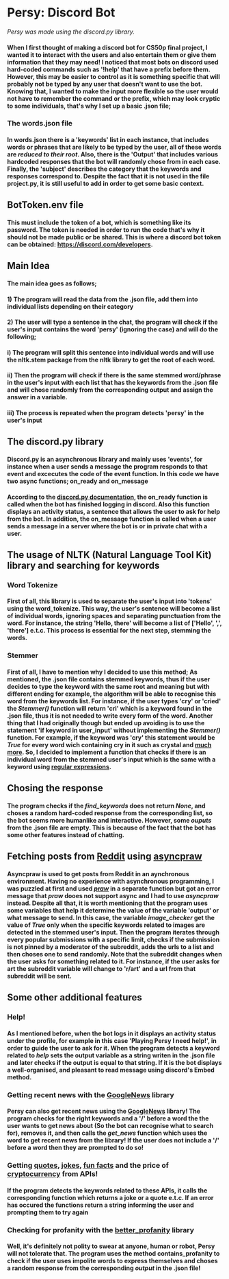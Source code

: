 # Persy: Discord Bot
        




        




*Persy was made using the discord.py library.*





#### When I first thought of making a discord bot for CS50p final project, I wanted it to interact with the users and also entertain them or give them information that they may need! I noticed that most bots on discord used hard-coded commands such as '!help' that have a prefix before them. However, this may be easier to control as it is something specific that will probably not be typed by any user that doesn't want to use the bot. Knowing that, I wanted to make the input more flexible so the user would not have to remember the command or the prefix, which may look cryptic to some individuals, that's why I set up a basic .json file;

    
 
 
 
 
### The words.json file
        
        
#### In words.json there is a 'keywords' list in each instance, that includes words or phrases that are likely to be typed by the user, all of these words are ***reduced to their root***. Also, there is the 'Output' that includes various hardcoded responses that the bot will randomly chose from in each case. Finally, the 'subject' describes the category that the keywords and responses correspond to. Despite the fact that it is not used in the file project.py, it is still useful to add in order to get some basic context.

        




## BotToken.env file
        
#### This must include the token of a bot, which is something like its password. The token is needed in order to run the code that's why it should not be made public or be shared. This is where a discord bot token can be obtained: https://discord.com/developers.

 
 



## Main Idea

#### The main idea goes as follows; 
        
#### 1) The program will read the data from the .json file, add them into individual lists depending on their category

#### 2) The user will type a sentence in the chat, the program will check if the user's input contains the word 'persy' (ignoring the case) and will do the following;

####    i) The program will split this sentence into individual words and will use the nltk.stem package from the nltk library to get the root of each word.

####    ii) Then the program will check if there is the same stemmed word/phrase in the user's input with each list that has the keywords from the .json file and will chose randomly from the corresponding output and     assign the answer in a variable.
   
####    iii) The process is repeated when the program detects 'persy' in the user's input
            





## The discord.py library

#### Discord.py is an asynchronous library and mainly uses 'events', for instance when a user sends a message the program responds to that event and excecutes the code of the event function. In this code we have two async functions; on_ready and on_message
    
#### According to the [discord.py documentation](*https://discordpy.readthedocs.io/en/stable/*), the **on_ready** function is called when the bot has finished logging in discord. Also this function displays an activity status, a sentence that allows the user to ask for help from the bot. In addition, the **on_message** function is called when a user sends a message in a server where the bot is or in private chat with a user. 



## The usage of NLTK (Natural Language Tool Kit) library and searching for keywords



### Word Tokenize



#### First of all, this library is used to separate the user's input into 'tokens' using the word_tokenize. This way, the user's sentence will become a list of individual words, ignoring spaces and separating punctuation from the word. For instance, the string 'Hello, there' will become a list of ['Hello', ',', 'there'] e.t.c. This process is essential for the next step, stemming the words.



### Stemmer 


#### First of all, I have to mention why I decided to use this method; As mentioned, the .json file contains stemmed keywords, thus if the user decides to type the keyword with the same root and meaning but with different ending for example, the algorithm will be able to recognise this word from the keywords list. For instance, if the user types 'cry' or 'cried' the *Stemmer()* function will return 'cri' which is a keyword found in the .json file, thus it is not needed to write every form of the word. Another thing that I had originally though but ended up avoiding is to use the statement 'if keyword in user_input' without implementing the *Stemmer()* function. For example, if the keyword was 'cry' this statement would be *True* for every word wich containing **cry** in it such as **cry**stal and [much more](https://www.thefreedictionary.com/words-containing-cry). So, I decided to implement a function that checks if there is an individual word from the stemmed user's input which is the same with a keyword using [regular expressions](https://regexguide.readthedocs.io/en/latest/regex/regex.html). 





## Chosing the response

#### The program checks if the *find_keywords* does not return *None*, and choses a random hard-coded response from the corresponding list, so the bot seems more humanlike and interactive. However, some *ouputs* from the .json file are empty. This is because of the fact that the bot has some other features instead of chatting.



## Fetching posts from [Reddit](https://www.reddit.com/) using [asyncpraw](https://asyncpraw.readthedocs.io/en/stable/)


#### Asyncpraw is used to get posts from Reddit in an aynchronous environment. Having no experience with asynchronous programming, I was puzzled at first and used [*praw*](https://praw.readthedocs.io/en/stable/index.html) in a separate function but got an error message that *praw* dooes not support async and I had to use *asyncpraw* instead. Despite all that, it is worth mentioning that the program uses some variables that help it determine the value of the variable 'output' or what message to send. In this case, the variable *image_checker* get the value of *True* only when the specific keywords related to images are detected in the stemmed user's input. Then the program iterates through every popular submissions with a specific limit, checks if the submission is not pinned by a moderator of the subreddit, adds the urls to a list and then choses one to send randomly. Note that the subreddit changes when the user asks for something related to it. For instance, if the user asks for art the subreddit variable will change to 'r/art' and a url from that subreddit will be sent.



## Some other additional features


### Help!


#### As I mentioned before, when the bot logs in it displays an activity status under the profile, for example in this case 'Playing **Persy I need help!**', in order to guide the user to ask for it. When the program detects a keyword related to *help* sets the output variable as a string writen in the .json file and later checks if the output is equal to that string. If it is the bot displays a well-organised, and pleasant to read message using discord's Embed method.



### Getting recent news with the [GoogleNews](https://pypi.org/project/GoogleNews/) library


#### Persy can also get recent news using the [GoogleNews](https://pypi.org/project/GoogleNews/) library! The program checks for the right keywords and a '/' before a word the the user wants to get news about (So the bot can recognise what to search for), removes it, and then calls the *get_news* function which uses the word to get recent news from the library! If the user does not include a '/' **before** a word then they are prompted to do so!



### Getting [quotes](https://zenquotes.io/), [jokes](https://v2.jokeapi.dev/), [fun facts](https://uselessfacts.jsph.pl/) and the price of [cryptocurrency](https://www.binance.com/en-IN/binance-api) from APIs!


#### If the program detects the keywords related to these APIs, it calls the corresponding function which returns a joke or a quote e.t.c. If an error has occured the functions return a string informing the user and prompting them to try again



### Checking for profanity with the [better_profanity](https://pypi.org/project/better-profanity/) library

#### Well, it's definitely not polity to swear at anyone, human or robot, Persy will not tolerate that. The program uses the method **contains_profanity** to check if the user uses impolite words to express themselves and choses a random response from the corresponding *output* in the .json file!



